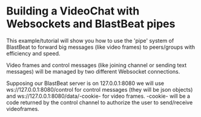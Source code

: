 Building a VideoChat with Websockets and BlastBeat pipes
=========

This example/tutorial will show you how to use the 'pipe' system of BlastBeat to forward
big messages (like video frames) to peers/groups with efficiency and speed.

Video frames and control messages (like joining channel or sending text messages) will be managed by two different
Websocket connections.

Supposing our BlastBeat server is on 127.0.0.1:8080 we will use ws://127.0.0.1:8080/control for control messages (they will be json
objects) and ws://127.0.0.1:8080/data/-cookie- for video frames. -cookie- will be a code returned by the control channel
to authorize the user to send/receive videoframes.